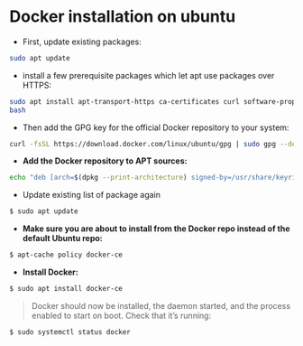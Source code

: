 # Docker installation on ubuntu

- First, update existing packages:

```bash
sudo apt update
```

- install a few prerequisite packages which let apt use packages over HTTPS:


```bash
sudo apt install apt-transport-https ca-certificates curl software-properties-common
bash
```

- Then add the GPG key for the official Docker repository to your system:

```bash
curl -fsSL https://download.docker.com/linux/ubuntu/gpg | sudo gpg --dearmor -o /usr/share/keyrings/docker-archive-keyring.gpg
```
- **Add the Docker repository to APT sources:**

```bash
echo "deb [arch=$(dpkg --print-architecture) signed-by=/usr/share/keyrings/docker-archive-keyring.gpg] https://download.docker.com/linux/ubuntu $(lsb_release -cs) stable" | sudo tee /etc/apt/sources.list.d/docker.list > /dev/null
```

- Update existing list of package again

```bash 
$ sudo apt update
```

- **Make sure you are about to install from the Docker repo instead of the default Ubuntu repo:**

```bash 
$ apt-cache policy docker-ce
```

- **Install Docker:**

```bash 
$ sudo apt install docker-ce
```

> Docker should now be installed, the daemon started, and the process enabled to start on boot. Check that it’s running:

```bash 
$ sudo systemctl status docker
```

